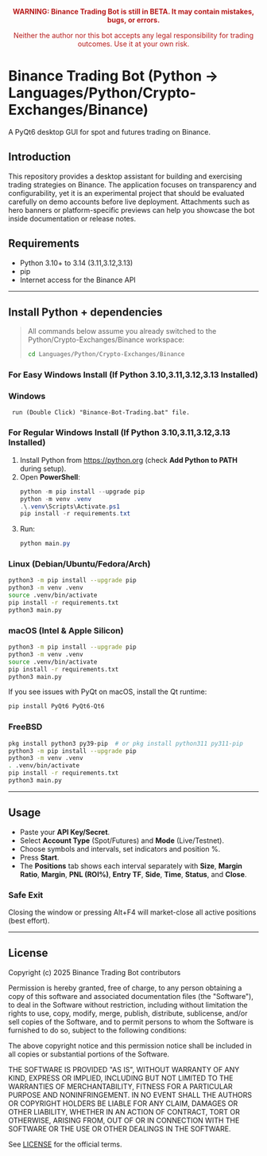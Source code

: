 <p style="color:#b71c1c; font-weight:bold; text-align:center;">
  WARNING: Binance Trading Bot is still in BETA. It may contain mistakes, bugs, or errors.
</p>
<p style="color:#b71c1c; text-align:center;">
  Neither the author nor this bot accepts any legal responsibility for trading outcomes. Use it at your own risk.
</p>

# Binance Trading Bot (Python → Languages/Python/Crypto-Exchanges/Binance)

A PyQt6 desktop GUI for spot and futures trading on Binance.

## Introduction

This repository provides a desktop assistant for building and exercising trading strategies on Binance. The application focuses on transparency and configurability, yet it is an experimental project that should be evaluated carefully on demo accounts before live deployment. Attachments such as hero banners or platform-specific previews can help you showcase the bot inside documentation or release notes.




## Requirements
- Python 3.10+ to 3.14 (3.11,3.12,3.13)
- pip
- Internet access for the Binance API

---

## Install Python + dependencies

> All commands below assume you already switched to the Python/Crypto-Exchanges/Binance workspace:
> ```bash
> cd Languages/Python/Crypto-Exchanges/Binance
> ```

### For Easy Windows Install (If Python 3.10,3.11,3.12,3.13 Installed)
### Windows
   ```execute
    run (Double Click) "Binance-Bot-Trading.bat" file.
   ```
### For Regular Windows Install (If Python 3.10,3.11,3.12,3.13 Installed)
1. Install Python from https://python.org (check **Add Python to PATH** during setup).
2. Open **PowerShell**:
   ```powershell
   python -m pip install --upgrade pip
   python -m venv .venv
   .\.venv\Scripts\Activate.ps1
   pip install -r requirements.txt
   ```
3. Run:
   ```powershell
   python main.py
   ```

### Linux (Debian/Ubuntu/Fedora/Arch)
```bash
python3 -m pip install --upgrade pip
python3 -m venv .venv
source .venv/bin/activate
pip install -r requirements.txt
python3 main.py
```

### macOS (Intel & Apple Silicon)
```bash
python3 -m pip install --upgrade pip
python3 -m venv .venv
source .venv/bin/activate
pip install -r requirements.txt
python3 main.py
```

If you see issues with PyQt on macOS, install the Qt runtime:
```bash
pip install PyQt6 PyQt6-Qt6
```

### FreeBSD
```sh
pkg install python3 py39-pip  # or pkg install python311 py311-pip
python3 -m pip install --upgrade pip
python3 -m venv .venv
. .venv/bin/activate
pip install -r requirements.txt
python3 main.py
```

---

## Usage
- Paste your **API Key/Secret**.
- Select **Account Type** (Spot/Futures) and **Mode** (Live/Testnet).
- Choose symbols and intervals, set indicators and position %.
- Press **Start**.
- The **Positions** tab shows each interval separately with **Size**, **Margin Ratio**, **Margin**, **PNL (ROI%)**, **Entry TF**, **Side**, **Time**, **Status**, and **Close**.

### Safe Exit
Closing the window or pressing Alt+F4 will market-close all active positions (best effort).

---

## License

Copyright (c) 2025 Binance Trading Bot contributors

Permission is hereby granted, free of charge, to any person obtaining a copy
of this software and associated documentation files (the "Software"), to deal
in the Software without restriction, including without limitation the rights
to use, copy, modify, merge, publish, distribute, sublicense, and/or sell
copies of the Software, and to permit persons to whom the Software is
furnished to do so, subject to the following conditions:

The above copyright notice and this permission notice shall be included in all
copies or substantial portions of the Software.

THE SOFTWARE IS PROVIDED "AS IS", WITHOUT WARRANTY OF ANY KIND, EXPRESS OR
IMPLIED, INCLUDING BUT NOT LIMITED TO THE WARRANTIES OF MERCHANTABILITY,
FITNESS FOR A PARTICULAR PURPOSE AND NONINFRINGEMENT. IN NO EVENT SHALL THE
AUTHORS OR COPYRIGHT HOLDERS BE LIABLE FOR ANY CLAIM, DAMAGES OR OTHER
LIABILITY, WHETHER IN AN ACTION OF CONTRACT, TORT OR OTHERWISE, ARISING FROM,
OUT OF OR IN CONNECTION WITH THE SOFTWARE OR THE USE OR OTHER DEALINGS IN THE
SOFTWARE.

See [LICENSE](LICENSE) for the official terms.




